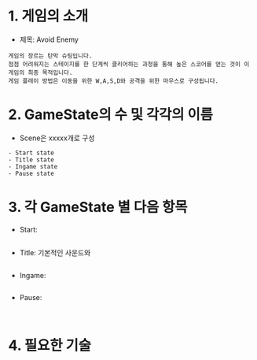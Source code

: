 # 1. 게임의 소개
* 제목: Avoid Enemy
```
게임의 장르는 탄막 슈팅입니다.
점점 어려워지는 스테이지를 한 단계씩 클리어하는 과정을 통해 높은 스코어를 얻는 것이 이 게임의 최종 목적입니다.
게임 플레이 방법은 이동을 위한 W,A,S,D와 공격을 위한 마우스로 구성됩니다.
```

# 2. GameState의 수 및 각각의 이름
* Scene은 xxxxx개로 구성
```
- Start state
- Title state
- Ingame state
- Pause state
```

# 3. 각 GameState 별 다음 항목
* Start:
  ```
  ```
* Title: 기본적인 사운드와 
  ```
  
  ```
* Ingame:
  ```
  
  ```
* Pause:
```
  
```

# 4. 필요한 기술
